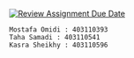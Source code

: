 [![Review Assignment Due Date](https://classroom.github.com/assets/deadline-readme-button-22041afd0340ce965d47ae6ef1cefeee28c7c493a6346c4f15d667ab976d596c.svg)](https://classroom.github.com/a/iDQJgb-p)

    Mostafa Omidi : 403110393
    Taha Samadi : 403110541
    Kasra Sheikhy : 403110596
